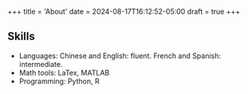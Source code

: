 +++
title = 'About'
date = 2024-08-17T16:12:52-05:00
draft = true
+++





<h2>Skills</h2>
<ul>
<li>Languages: 
    Chinese and English: fluent. 
    French and Spanish: intermediate.
</li>
<li>Math tools: LaTex, MATLAB
</li>
<li>Programming: Python, R
</li>
</ul>


